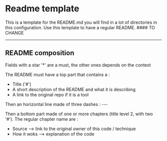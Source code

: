 # Readme template

This is a template for the README.md you will find in a lot of directories in this configuration. Use this template to have a regular README. #### TO CHANGE

---

## README composition

Fields with a star '*' are a must, the other ones depends on the context

The README must have a top part that contains a :
- Title ('#')
- A short description of the README and what it is describing
- A link to the original repo if it is a tool

Then an horizontal line made of three dashes : ---

Then a bottom part made of one or more chapters (title level 2, with two '#'). The regular chapter name are :
- Source --> link to the original owner of this code / technique
- How it woks --> explanation of the code
